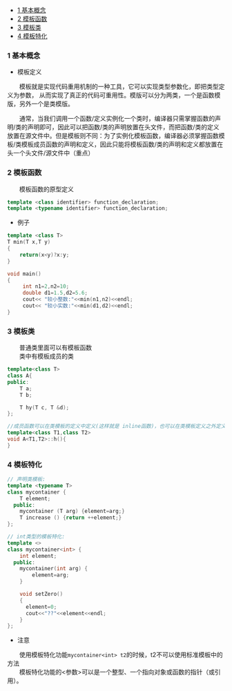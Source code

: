 - [1 基本概念](#1-基本概念)
- [2 模板函数](#2-模板函数)
- [3 模板类](#3-模板类)
- [4 模板特化](#4-模板特化)

### 1 基本概念

+ 模板定义

&emsp;&emsp;模板就是实现代码重用机制的一种工具，它可以实现类型参数化，即把类型定义为参数， 从而实现了真正的代码可重用性。模版可以分为两类，一个是函数模版，另外一个是类模版。

&emsp;&emsp;通常，当我们调用一个函数/定义实例化一个类时，编译器只需掌握函数的声明/类的声明即可，因此可以把函数/类的声明放置在头文件，而把函数/类的定义放置在源文件中。但是模板则不同：为了实例化模板函数，编译器必须掌握函数模板/类模板成员函数的声明和定义，因此只能将模板函数/类的声明和定义都放置在头一个头文件/源文件中（重点）

### 2 模板函数

&emsp;&emsp;模板函数的原型定义

```cpp
template <class identifier> function_declaration;
template <typename identifier> function_declaration;
```

+ 例子

```cpp
template <class T>
T min(T x,T y)
{
    return(x<y)?x:y;
}

void main()
{
     int n1=2,n2=10;
     double d1=1.5,d2=5.6;
     cout<< "较小整数:"<<min(n1,n2)<<endl;
     cout<< "较小实数:"<<min(d1,d2)<<endl;
}
```

### 3 模板类

&emsp;&emsp;普通类里面可以有模板函数  
&emsp;&emsp;类中有模板成员的类

```cpp
template<class T>
class A{
public:
    T a;
    T b;

    T hy(T c, T &d);
};

//成员函数可以在类模板的定义中定义(这样就是 inline函数)，也可以在类模板定义之外定义，如下
template<class T1,class T2>
void A<T1,T2>::h(){
}
```

### 4 模板特化

```cpp
// 声明类模板:
template <typename T>
class mycontainer {
    T element;
  public:
    mycontainer (T arg) {element=arg;}
    T increase () {return ++element;}
};

// int类型的模板特化:
template <>
class mycontainer<int> {
    int element;
  public:
    mycontainer(int arg) {
        element=arg;
    }

    void setZero()
    {
      element=0;
      cout<<"??"<<element<<endl;
    }
};
```

+ 注意

&emsp;&emsp;使用模板特化功能```mycontainer<int> t2```的时候，t2不可以使用标准模板中的方法  
&emsp;&emsp;模板特化功能的<参数>可以是一个整型、一个指向对象或函数的指针（或引用）。